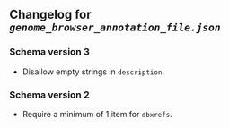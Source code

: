 ## Changelog for *`genome_browser_annotation_file.json`*

### Schema version 3

* Disallow empty strings in `description`.

### Schema version 2

* Require a minimum of 1 item for `dbxrefs`.
